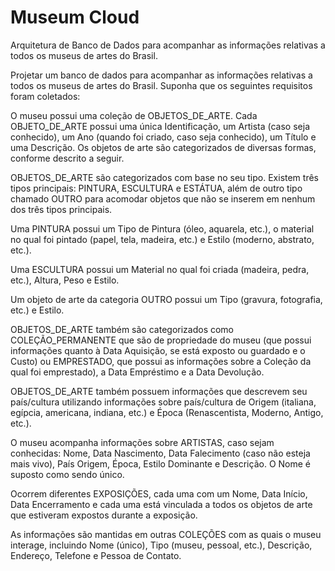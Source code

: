 # Museum Cloud
Arquitetura de Banco de Dados para acompanhar as informações relativas a todos os museus de artes do Brasil.

Projetar um banco de dados para acompanhar as informações relativas a todos os museus de artes do Brasil. 
Suponha que os seguintes requisitos foram coletados:

  O museu possui uma coleção de OBJETOS_DE_ARTE. Cada OBJETO_DE_ARTE possui uma única Identificação, um Artista (caso seja conhecido), um Ano (quando foi criado, caso seja conhecido), um Título e uma Descrição. Os objetos de arte são categorizados de diversas formas, conforme descrito a seguir.
  
  OBJETOS_DE_ARTE são categorizados com base no seu tipo. Existem três tipos principais: PINTURA, ESCULTURA e ESTÁTUA, além de outro tipo chamado OUTRO para
acomodar objetos que não se inserem em nenhum dos três tipos principais.

  Uma PINTURA possui um Tipo de Pintura (óleo, aquarela, etc.), o material no qual foi pintado (papel, tela, madeira, etc.) e Estilo (moderno, abstrato, etc.).
  
  Uma ESCULTURA possui um Material no qual foi criada (madeira, pedra, etc.), Altura, Peso e Estilo.
  
  Um objeto de arte da categoria OUTRO possui um Tipo (gravura, fotografia, etc.) e Estilo.
  
  OBJETOS_DE_ARTE também são categorizados como COLEÇÃO_PERMANENTE que são de propriedade do museu (que possui informações quanto à Data Aquisição, se está
exposto ou guardado e o Custo) ou EMPRESTADO, que possui as informações sobre a Coleção da qual foi emprestado), a Data Empréstimo e a Data Devolução.

  OBJETOS_DE_ARTE também possuem informações que descrevem seu país/cultura utilizando informações sobre país/cultura de Origem (italiana, egípcia, americana,
indiana, etc.) e Época (Renascentista, Moderno, Antigo, etc.).

  O museu acompanha informações sobre ARTISTAS, caso sejam conhecidas: Nome, Data Nascimento, Data Falecimento (caso não esteja mais vivo), País Origem, Época, Estilo Dominante e Descrição. O Nome é suposto como sendo único.
  
  Ocorrem diferentes EXPOSIÇÕES, cada uma com um Nome, Data Início, Data Encerramento e cada uma está vinculada a todos os objetos de arte que estiveram
expostos durante a exposição.

  As informações são mantidas em outras COLEÇÕES com as quais o museu interage, incluindo Nome (único), Tipo (museu, pessoal, etc.), Descrição, Endereço, Telefone e
Pessoa de Contato.
